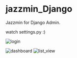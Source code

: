 # jazzmin_Django


Jazzmin for Django Admin.

watch settings.py :)

![login](https://github.com/alirez13/jazzmin_Django/assets/106848511/59a82d46-41ad-441f-a87c-c047eb51ba05)

![dashboard](https://github.com/alirez13/jazzmin_Django/assets/106848511/436dbb3e-7470-403d-a2ce-3624cb64c497)
![list_view](https://github.com/alirez13/jazzmin_Django/assets/106848511/9c369ca1-dbda-46fa-a50d-6dfbb37a18fd)



